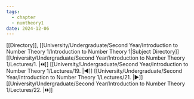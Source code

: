 ```yaml
---
tags:
  - chapter
  - numtheory1
date: 2024-12-06
---
```

[[Directory]], [[University/Undergraduate/Second Year/Introduction to Number Theory 1/Introduction to Number Theory 1|Subject Directory]]
[[University/Undergraduate/Second Year/Introduction to Number Theory 1/Lectures/1. |🞀🞀]] [[University/Undergraduate/Second Year/Introduction to Number Theory 1/Lectures/19. |◀]] [[University/Undergraduate/Second Year/Introduction to Number Theory 1/Lectures/21. |▶]] [[University/Undergraduate/Second Year/Introduction to Number Theory 1/Lectures/22. |🞂🞂]]
# 
## 
### 